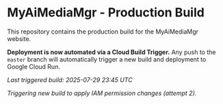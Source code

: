 # MyAiMediaMgr - Production Build

This repository contains the production build for the MyAiMediaMgr website.

**Deployment is now automated via a Cloud Build Trigger.** Any push to the `master` branch will automatically trigger a new build and deployment to Google Cloud Run.

*Last triggered build: 2025-07-29 23:45 UTC*

*Triggering new build to apply IAM permission changes (attempt 2).*